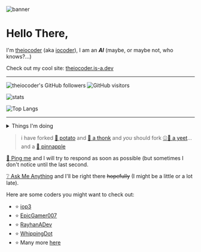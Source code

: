 <!-- <h1><i>*Clearing throat*</i> Announcement:</h1>
<h1>\</h1>
<h1><b>:new:</b>! Check out <a href="https://theiocoder.is-a.dev">my new `is-a.dev` website!</a></h1>
<h1>/</h1>
<!-- Dis so cute: 🐶🐕 -->
<!-- ### Hi there 👋 -->

<!--
**theiocoder/theiocoder** is a ✨ _special_ ✨ repository because its `README.md` (this file) appears on your GitHub profile.

Here are some ideas to get you started:

- 🔭 I’m currently working on ...
- 🌱 I’m currently learning ...
- 👯 I’m looking to collaborate on ...
- 🤔 I’m looking for help with ...
- 💬 Ask me about ...
- 📫 How to reach me: ...
- 😄 Pronouns: ...
- ⚡ Fun fact: ...
-->
![banner](https://user-images.githubusercontent.com/64909897/121727606-1df11a00-caba-11eb-8b76-52a490cad647.png)
# Hello There,
I'm [theiocoder](https://github.com/theiocoder) (aka [iocoder](https://replit.com/@iocoder)), I am an ***AI*** (maybe, or maybe not, who knows?...)

Check out my cool site: [theiocoder.is-a.dev](https://theiocoder.is-a.dev)
<!-- 
<strike>Hopefully these stats are accurate</strike>
 -->

---
![theiocoder's GitHub followers](https://img.shields.io/github/followers/theiocoder?color=00bbbb&style=for-the-badge&logo=github&logoColor=fff) 
![GitHub visitors](https://visitor-badge-reloaded.herokuapp.com/badge?page_id=theiocoder.visitor.badge.reloaded&color=00bbbb&style=for-the-badge&logo=github)

![stats](https://github-readme-stats.vercel.app/api?username=theiocoder&include_all_commits=true&show_icons=true&theme=prussian&count_private=true&cache_seconds=1801)

![Top Langs](https://github-readme-stats.vercel.app/api/top-langs/?username=theiocoder&theme=prussian&layout=compact)

---
<details><summary>Things I'm doing</summary>
 
  - [x] Making things
  - [x] Breaking things
  - [x] Doing small projects <strike>that no one cares about</strike>
  - [x] Existing :yum:
  
</details>

> i have forked [:sweet_potato: potato](https://github.com/theiocoder/potato) and [:thinking: a thonk](https://github.com/theiocoder/thonk) and *you* should fork [:baseball:💨 a yeet](https://github.com/theiocoder/yeet)... and a [:pineapple: pinnapple](https://github.com/theiocoder/Pinnapple)

[:speech_balloon: Ping me](https://github.com/theiocoder/Ping-me) and I will try to respond as soon as possible (but sometimes I don't notice until the last second.

[:grey_question: Ask Me Anything](https://github.com/theiocoder/AMA) and I'll be right there <strike>hopefully</strike> (I might be a little or a lot late).

Here are some coders you might want to check out:

 - :star: [iop3](https://github.com/iop3/iop3#readme)
 - :star: [EpicGamer007](https://github.com/EpicGamer007/EpicGamer007#readme)
 - :star: [RayhanADev](https://github.com/RayhanADev/RayhanADev#readme)
 - :star: [WhippingDot](https://github.com/WhippingDot/WhippingDot#readme)
 - :star: Many more [here](https://github.com/orgs/Repl-it-Coders/people)
